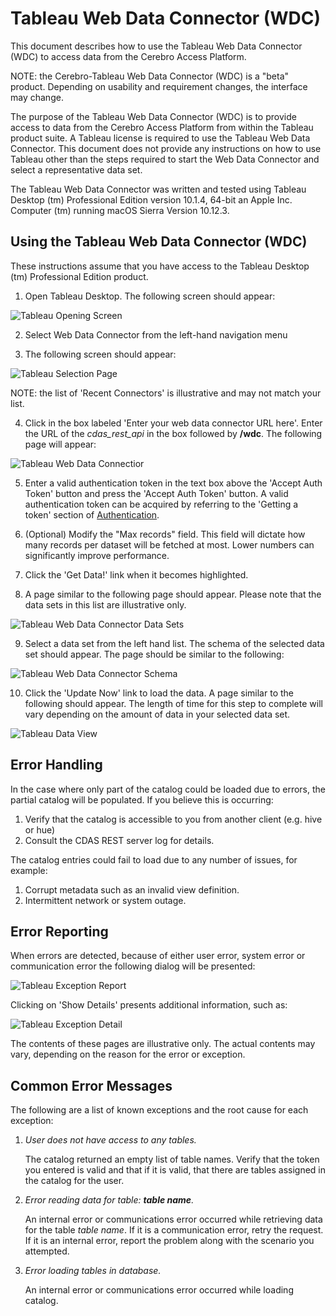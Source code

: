 # Tableau Web Data Connector (WDC)

This document describes how to use the Tableau Web Data Connector (WDC) to access data
from the Cerebro Access Platform.

NOTE: the Cerebro-Tableau Web Data Connector (WDC) is a "beta" product. Depending on
usability and requirement changes, the interface may change.

The purpose of the Tableau Web Data Connector (WDC) is to provide access to data from the
Cerebro Access Platform from within the Tableau product suite. A Tableau license is
required to use the Tableau Web Data Connector. This document does not provide any
instructions on how to use Tableau other than the steps required to start the Web Data
Connector and select a representative data set.

The Tableau Web Data Connector was written and tested using Tableau Desktop (tm)
Professional Edition version 10.1.4, 64-bit an Apple Inc. Computer (tm) running
macOS Sierra Version 10.12.3.

## Using the Tableau Web Data Connector (WDC)

These instructions assume that you have access to the Tableau Desktop (tm)
Professional Edition product.

1. Open Tableau Desktop.  The following screen should appear:

![Tableau Opening Screen](https://s3.amazonaws.com/cerebrodata-docs/images/TableauOpeningScreen.png)

2. Select Web Data Connector from the left-hand navigation menu

3. The following screen should appear:

![Tableau Selection Page](https://s3.amazonaws.com/cerebrodata-docs/images/TableauConnectorSelection.png)

NOTE: the list of 'Recent Connectors' is illustrative and may not match your list.

4. Click in the box labeled 'Enter your web data connector URL here'. Enter the URL of
the _cdas_rest_api_ in the box followed by **/wdc**. The following page will appear:

![Tableau Web Data Connectior](https://s3.amazonaws.com/cerebrodata-docs/images/TableauWebDataConnector.png)

5. Enter a valid authentication token in the text box above the 'Accept Auth Token'
button and press the 'Accept Auth Token' button. A valid authentication token can be
acquired by referring to the 'Getting a token' section of [Authentication](https://github.com/cerebro-data/cerebro/blob/master/docs/user/Authentication.md).

6. (Optional) Modify the "Max records" field. This field will dictate how many records
per dataset will be fetched at most. Lower numbers can significantly improve performance.

7. Click the 'Get Data!' link when it becomes highlighted.

8. A page similar to the following page should appear. Please note that the data sets in
this list are illustrative only.

![Tableau Web Data Connector Data Sets](https://s3.amazonaws.com/cerebrodata-docs/images/TableauDataSets.png)

9. Select a data set from the left hand list. The schema of the selected data set should
appear. The page should be similar to the following:

![Tableau Web Data Connector Schema](https://s3.amazonaws.com/cerebrodata-docs/images/TableauSchema.png)

10. Click the 'Update Now' link to load the data. A page similar to the following should
appear. The length of time for this step to complete will vary depending on the amount of
data in your selected data set.

![Tableau Data View](https://s3.amazonaws.com/cerebrodata-docs/images/TableauDataView.png)

## Error Handling

In the case where only part of the catalog could be loaded due to errors, the partial
catalog will be populated. If you believe this is occurring:

1. Verify that the catalog is accessible to you from another client (e.g. hive or hue)
2. Consult the CDAS REST server log for details.

The catalog entries could fail to load due to any number of issues, for example:

1. Corrupt metadata such as an invalid view definition.
2. Intermittent network or system outage.

## Error Reporting

When errors are detected, because of either user error, system error or communication
error the following dialog will be presented:

   ![Tableau Exception Report](https://s3.amazonaws.com/cerebrodata-docs/images/TableauExceptionReport.png)

Clicking on 'Show Details' presents additional information, such as:

   ![Tableau Exception Detail](https://s3.amazonaws.com/cerebrodata-docs/images/TableauExceptionDetail.png)

The contents of these pages are illustrative only. The actual contents may vary,
depending on the reason for the error or exception.

## Common Error Messages

The following are a list of known exceptions and the root cause for each exception:

1. *User does not have access to any tables.*

    The catalog returned an empty list of table names. Verify that the token you entered
    is valid and that if it is valid, that there are tables assigned in the catalog for
    the user.

2. *Error reading data for table: **table name**.*

    An internal error or communications error occurred while retrieving data for the
    table _table name_. If it is a communication error, retry the request. If it is an
    internal error, report the problem along with the scenario you attempted.

3. *Error loading tables in database.*

    An internal error or communications error occurred while loading catalog.
